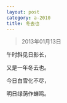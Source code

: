 ```yaml
---
layout: post
category: a-2010
title: 冬去也
---
```


> 2013年01月13日

午时斜见日影长，

又是一年冬去也。

今日白雪化不尽，

明日绿荫作蝉鸣。